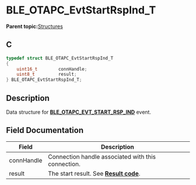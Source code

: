 # BLE\_OTAPC\_EvtStartRspInd\_T

**Parent topic:**[Structures](GUID-F8D41958-4513-4D79-8AF8-05E34E981007.md)

## C

```c
typedef struct BLE_OTAPC_EvtStartRspInd_T
{
    uint16_t        connHandle;
    uint8_t         result;
} BLE_OTAPC_EvtStartRspInd_T;
```

## Description

Data structure for **[BLE\_OTAPC\_EVT\_START\_RSP\_IND](GUID-077CD1BC-2971-434D-8292-8D749FABC643.md)** event.

## Field Documentation

|Field|Description|
|-----|-----------|
|connHandle|Connection handle associated with this connection.|
|result|The start result. See **[Result code](GUID-9DD5C3B1-E41C-4DC6-AF09-47F03CD01863.md)**.|

